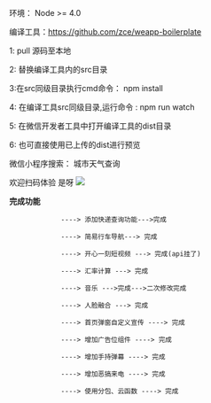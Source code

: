 环境： Node >= 4.0

编译工具：https://github.com/zce/weapp-boilerplate 


1: pull 源码至本地

2: 替换编译工具内的src目录

3:在src同级目录执行cmd命令： npm install 

4: 在编译工具src同级目录,运行命令 : npm run watch 

5: 在微信开发者工具中打开编译工具的dist目录

6: 也可直接使用已上传的dist进行预览

微信小程序搜索： 城市天气查询

欢迎扫码体验   是呀
![](code.jpg)

**完成功能** 
```
			 ----> 添加快递查询功能--->完成

             ----> 简易行车导航---> 完成

			 ----> 开心一刻短视频 ---> 完成(api挂了)

             ----> 汇率计算 ---> 完成
			 
			 ----> 音乐 --->完成--->二次修改完成
			 
			 ----> 人脸融合 ---> 完成
			 
			 ----> 首页弹窗自定义宣传 ----> 完成
			 
			 ----> 增加广告位组件 ----> 完成
			 
			 ----> 增加手持弹幕 ----> 完成
			 
			 ----> 增加恶搞来电 ----> 完成

             ----> 使用分包、云函数 ----> 完成
```